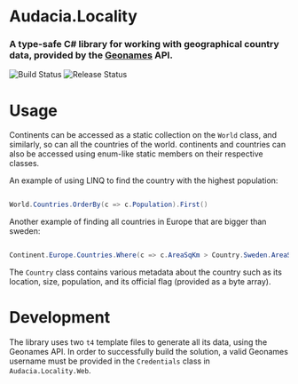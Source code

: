 # Audacia.Locality

### A type-safe C# library for working with geographical country data, provided by the [Geonames](http://www/geonames.org) API.

![Build Status](https://dev.azure.com/audacia/Audacia/_apis/build/status/Audacia.Locality?branchName=master)
![Release Status](https://vsrm.dev.azure.com/audacia/_apis/public/Release/badge/8f54bcdc-d88d-46d7-9918-1bf635097bd4/8/8)

# Usage

Continents can be accessed as a static collection on the `World` class, and similarly, so can all the countries of the world. continents and countries can also be accessed using enum-like static members on their respective classes.

An example of using LINQ to find the country with the highest population:

```c#

World.Countries.OrderBy(c => c.Population).First()

```

Another example of finding all countries in Europe that are bigger than sweden:

```c#

Continent.Europe.Countries.Where(c => c.AreaSqKm > Country.Sweden.AreaSqKm)

```

The `Country` class contains various metadata about the country such as its location, size, population, and its official flag (provided as a byte array).

# Development

The library uses two `t4` template files to generate all its data, using the Geonames API. In order to successfully build the solution, a valid Geonames username must be provided in the `Credentials` class in `Audacia.Locality.Web`.

